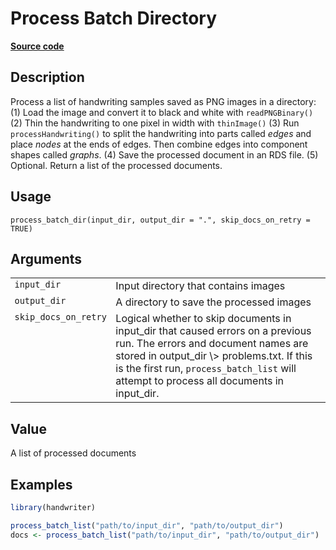 

# Process Batch Directory

[**Source code**](https://github.com/CSAFE-ISU/handwriter/tree/176-automatic-documentation/R/#L)

## Description

Process a list of handwriting samples saved as PNG images in a
directory: (1) Load the image and convert it to black and white with
<code>readPNGBinary()</code> (2) Thin the handwriting to one pixel in
width with <code>thinImage()</code> (3) Run
<code>processHandwriting()</code> to split the handwriting into parts
called <em>edges</em> and place <em>nodes</em> at the ends of edges.
Then combine edges into component shapes called <em>graphs</em>. (4)
Save the processed document in an RDS file. (5) Optional. Return a list
of the processed documents.

## Usage

<pre><code class='language-R'>process_batch_dir(input_dir, output_dir = ".", skip_docs_on_retry = TRUE)
</code></pre>

## Arguments

<table>
<tr>
<td style="white-space: nowrap; font-family: monospace; vertical-align: top">
<code id="input_dir">input_dir</code>
</td>
<td>
Input directory that contains images
</td>
</tr>
<tr>
<td style="white-space: nowrap; font-family: monospace; vertical-align: top">
<code id="output_dir">output_dir</code>
</td>
<td>
A directory to save the processed images
</td>
</tr>
<tr>
<td style="white-space: nowrap; font-family: monospace; vertical-align: top">
<code id="skip_docs_on_retry">skip_docs_on_retry</code>
</td>
<td>
Logical whether to skip documents in input_dir that caused errors on a
previous run. The errors and document names are stored in output_dir \>
problems.txt. If this is the first run, <code>process_batch_list</code>
will attempt to process all documents in input_dir.
</td>
</tr>
</table>

## Value

A list of processed documents

## Examples

``` r
library(handwriter)

process_batch_list("path/to/input_dir", "path/to/output_dir")
docs <- process_batch_list("path/to/input_dir", "path/to/output_dir")
```
